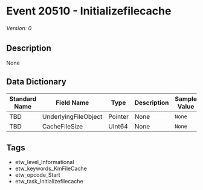 # Event 20510 - Initializefilecache
###### Version: 0

## Description
None

## Data Dictionary
|Standard Name|Field Name|Type|Description|Sample Value|
|---|---|---|---|---|
|TBD|UnderlyingFileObject|Pointer|None|`None`|
|TBD|CacheFileSize|UInt64|None|`None`|

## Tags
* etw_level_Informational
* etw_keywords_KmFileCache
* etw_opcode_Start
* etw_task_Initializefilecache